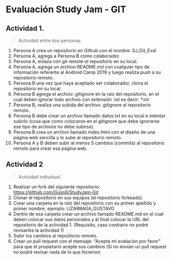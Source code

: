 # Evaluación Study Jam - GIT

## Actividad 1.

> Actividad entre dos personas.

1. Persona A crea un repositorio en Github con el nombre: SJ_Git_Eval
2. Persona A, agrega a Persona B como colaborador.
3. Persona A, enlaza con git remote el repositorio en su local.
4. Persona A, agrega un archivo README.md con cualquier tipo de información referente al Android Camp 2019 y luego realiza push a su repositorio remoto.
5. Persona B una vez que haya aceptado ser colaborador, clona el repositorio en su local.
6. Persona B agrega el archivo .gitignore en la raíz del repositorio, en el cual deben ignorar todo archivo con extensión .txt es decir: *.txt
7. Persona B, realiza una subida del archivo .gitignore al repositorio remoto.
8. Persona B debe crear un archivo llamado datos.txt en su local e intentar subirlo (cosa que como colocaron en el gitignore que debe ignorarse ese tipo de archivos no debe subirse).
9. Persona B crea un archivo llamado index.html con el diseño de una página web sencilla y lo sube al repositorio remoto.
10. Persona A y B deben subir al menos 5 cambios (commits) al repositorio remoto para crear esa página web.



## Actividad 2

> Actividad individual.

1. Realizar un fork del siguiente repositorio: https://github.com/Gusn8/StudyJam-Git
2. Clonar el repositorio en sus equipos (el repositorio forkeado).
3. Crear una carpeta en la raíz del repositorio con su primer apellido y primer nombre, ejemplo: LIZARRAGA_GUSTAVO
4. Dentro de esa carpeta crear un archivo llamado README.md en el cual deben colocar sus datos personales y al final colocar la URL del repositorio de la actividad 1. (Requisito, caso contrario no podré revisarles la actividad 1)
5. Subir los cambios al repositorio remoto.
6. Crear un pull request con el mensaje: "Acepta mi evalación por favor" para que el propietario acepte sus cambios (Si no envían un pull request no podré revisar nada de lo que hicieron)
